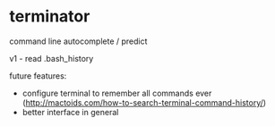 # terminator
command line autocomplete / predict

v1 - read .bash_history

future features:
* configure terminal to remember all commands ever (http://mactoids.com/how-to-search-terminal-command-history/)
* better interface in general
